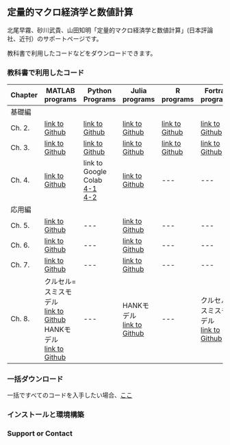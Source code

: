 ## 定量的マクロ経済学と数値計算

北尾早霧、砂川武貴、山田知明「定量的マクロ経済学と数値計算」(日本評論社、近刊）のサポートページです。

教科書で利用したコードなどをダウンロードできます。

### 教科書で利用したコード

<!--
|  Chapter  |  All (zip file)  |  MATLAB programs  |  Python Programs  |  Julia programs  |  R programs  |  Fortran programs  |
| ---- | ---- | ---- | ---- | ---- | ---- | ---- |
|  基礎編 |||||||
|  Ch. 2. |  [download zip file](https://github.com/quant-macro-book/chapter2/archive/refs/heads/master.zip)  |  [link to Github site](https://github.com/quant-macro-book/chapter2/tree/master/Matlab)  |  TD  |  TD  |  TD  |  TD  |
|  Ch. 3. |  TD  |  TD  |  TD  |  TD  |  TD  |  TD  |
|  Ch. 4. |  TD  |  TD  |  link to Google Colab<br>[4-1](https://colab.research.google.com/github/quant-macro-book/Colab/blob/main/chapter4/1_TI_Optimization.ipynb)<br>[4-2](https://colab.research.google.com/github/quant-macro-book/Colab/blob/main/chapter4/2_how_to_interpolation_cheb.ipynb)  |  TD  |  TD  |  TD  |
|  応用編 |||||||
|  Ch. 5. |  TD  |  TD  |  TD  |  TD  |  TD  |  TD  |
|  Ch. 6. |  TD  |  TD  |  TD  |  TD  |  TD  |  TD  |
|  Ch. 7. |  TD  |  TD  |  TD  |  TD  |  TD  |  TD  |
|  Ch. 8. |  TD  |  TD  |  TD  |  TD  |  TD  |  TD  |
-->

|  Chapter  |  MATLAB programs  |  Python Programs  |  Julia programs  |  R programs  |  Fortran programs  |
| ---- | ---- | ---- | ---- | ---- | ---- |
|  基礎編 ||||||
|  Ch. 2. |  [link to Github](https://github.com/quant-macro-book/chapter2/tree/master/Matlab)  |  [link to Github](https://github.com/quant-macro-book/chapter2/tree/master/Python)  |  [link to Github](https://github.com/quant-macro-book/chapter2/tree/master/Julia)  |  [link to Github](https://github.com/quant-macro-book/chapter2/tree/master/R)  |  [link to Github](https://github.com/quant-macro-book/chapter2/tree/master/Fortran)  |
|  Ch. 3. |  [link to Github](https://github.com/quant-macro-book/chapter3/tree/master/Matlab)  |  [link to Github](https://github.com/quant-macro-book/chapter3/tree/master/Python)  |  [link to Github](https://github.com/quant-macro-book/chapter3/tree/master/Julia)  |  [link to Github](https://github.com/quant-macro-book/chapter3/tree/master/R)  |  [link to Github](https://github.com/quant-macro-book/chapter3/tree/master/Fortran)  |
|  Ch. 4. |  [link to Github](https://github.com/quant-macro-book/chapter4/tree/master/Matlab)  |  link to Google Colab<br>[4-1](https://colab.research.google.com/github/quant-macro-book/Colab/blob/main/chapter4/1_TI_Optimization.ipynb)<br>[4-2](https://colab.research.google.com/github/quant-macro-book/Colab/blob/main/chapter4/2_how_to_interpolation_cheb.ipynb)  |  [link to Github](https://github.com/quant-macro-book/chapter4/tree/master/Julia)  |  ---  |  ---  |
|  応用編 ||||||
|  Ch. 5. |  [link to Github](https://github.com/quant-macro-book/chapter5/tree/master/MATLAB)  |  ---  |  [link to Github](https://github.com/quant-macro-book/chapter5/tree/master/Julia)  |  ---  |  ---  |
|  Ch. 6. |  [link to Github](https://github.com/quant-macro-book/chapter6/tree/master/MATLAB)  |  ---  |  [link to Github](https://github.com/quant-macro-book/chapter6/tree/master/Julia)  |  ---  |  ---  |
|  Ch. 7. |  [link to Github](https://github.com/quant-macro-book/chapter7/tree/master/Matlab)  |  ---  |  [link to Github](https://github.com/quant-macro-book/chapter7/tree/master/Julia)  |  ---  |  ---  |
|  Ch. 8. |  クルセル=スミスモデル<br>[link to Github](https://github.com/quant-macro-book/chapter8/tree/master/MATLAB_KS)<br>  HANKモデル<br>[link to Github](https://github.com/quant-macro-book/chapter8/tree/master/MATLAB_HANK)  |  ---  |  HANKモデル<br>[link to Github](https://github.com/quant-macro-book/chapter8/tree/master/Julia)  |  ---  |  クルセル=スミスモデル<br>[link to Github](https://github.com/quant-macro-book/chapter8/tree/master/Fortran_KS)  |

### 一括ダウンロード

一括ですべてのコードを入手したい場合、[ここ](https://github.com/quant-macro-book/quant-macro-book.github.io)

### インストールと環境構築

### Support or Contact
